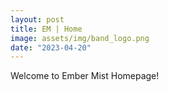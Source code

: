 ```yaml
---
layout: post
title: EM | Home
image: assets/img/band_logo.png
date: "2023-04-20"
---
```

Welcome to Ember Mist Homepage!
